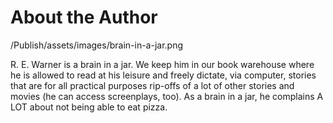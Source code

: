 # About the Author

/Publish/assets/images/brain-in-a-jar.png

R. E. Warner is a brain in a jar. We keep him in our book warehouse where he is allowed to read at his leisure and freely dictate, via computer, stories that are for all practical purposes rip-offs of a lot of other stories and movies (he can access screenplays, too). As a brain in a jar, he complains A LOT about not being able to eat pizza.